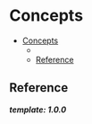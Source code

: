 # Concepts

- [Concepts](#concepts)
  - [](#)
  - [Reference](#reference)

## 


## Reference

**_template: 1.0.0_**
